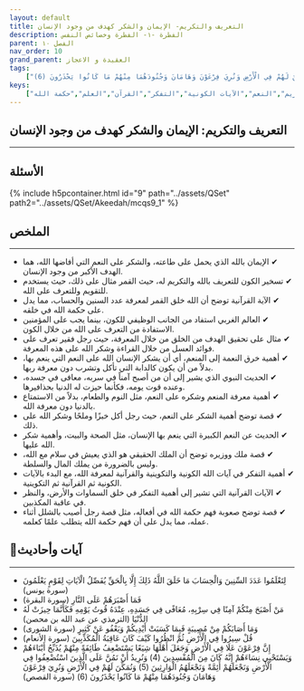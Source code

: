 ```yaml
---
layout: default
title: التعريف والتكريم- الإيمان والشكر كهدف من وجود الإنسان
description: الفطرة -١- الفطرة وخصائص النفس
parent: الفصل ١٠
nav_order: 10
grand_parent: العقيدة و الاعجاز
tags: 
    ["لِتَعْلَمُوا عَدَدَ السِّنِينَ وَالْحِسَابَ مَا خَلَقَ اللَّهُ ذَلِكَ إِلَّا بِالْحَقِّ يُفَصِّلُ الْآيَاتِ لِقَوْمٍ يَعْلَمُونَ","فَمَا أَصْبَرَهُمْ عَلَى النَّارِ","مَنْ أَصْبَحَ مِنْكُمْ آمِنًا فِي سِرْبِهِ، مُعَافًى فِي جَسَدِهِ، عِنْدَهُ قُوتُ يَوْمِهِ فَكَأَنَّمَا حِيزَتْ لَهُ الدُّنْيَا","وَمَا أَصَابَكُمْ مِنْ مُصِيبَةٍ فَبِمَا كَسَبَتْ أَيْدِيكُمْ وَيَعْفُو عَنْ كَثِيرٍ","قُلْ سِيرُوا فِي الْأَرْضِ ثُمَّ انْظُرُوا كَيْفَ كَانَ عَاقِبَةُ الْمُكَذِّبِينَ","إِنَّ فِرْعَوْنَ عَلَا فِي الْأَرْضِ وَجَعَلَ أَهْلَهَا شِيَعًا يَسْتَضْعِفُ طَائِفَةً مِنْهُمْ يُذَبِّحُ أَبْنَاءَهُمْ وَيَسْتَحْيِي نِسَاءَهُمْ إِنَّهُ كَانَ مِنَ الْمُفْسِدِينَ (4) وَنُرِيدُ أَنْ نَمُنَّ عَلَى الَّذِينَ اسْتُضْعِفُوا فِي الْأَرْضِ وَنَجْعَلَهُمْ أَئِمَّةً وَنَجْعَلَهُمُ الْوَارِثِينَ (5) وَنُمَكِّنَ لَهُمْ فِي الْأَرْضِ وَنُرِيَ فِرْعَوْنَ وَهَامَانَ وَجُنُودَهُمَا مِنْهُمْ مَا كَانُوا يَحْذَرُونَ (6)"]
keys:
    ["الإيمان","الشكر","التعريف بالله","التكريم","النعم","الآيات الكونية","التفكر","القرآن","العلم","حكمة الله"]
---
```

## ‏التعريف والتكريم: الإيمان والشكر كهدف من وجود الإنسان
***
## الأسئلة 
{% include h5pcontainer.html id="9" path="../assets/QSet" path2="../assets/QSet/Akeedah/mcqs9_1" %}
## الملخص
***
- ‏✔ الإيمان بالله الذي يحمل على طاعته، والشكر على النعم التي أفاضها الله، هما الهدف الأكبر من وجود الإنسان. 
- ‏✔ تسخير الكون للتعريف بالله والتكريم له، حيث القمر مثال على ذلك، حيث يستخدم للتقويم وللتعرف على الله. 
- ‏✔ الآية القرآنية توضح أن الله خلق القمر لمعرفة عدد السنين والحساب، مما يدل على حكمة الله في خلقه. 
- ‏✔ العالم الغربي استفاد من الجانب الوظيفي للكون، بينما يجب على المؤمنين الاستفادة من التعرف على الله من خلال الكون. 
- ‏✔ مثال على تحقيق الهدف من الخلق من خلال المعرفة، حيث رجل فقير تعرف على فوائد العسل من خلال القراءة وشكر الله على هذه المعرفة. 
- ‏✔ أهمية خرق النعمة إلى المنعم، أي أن يشكر الإنسان الله على النعم التي ينعم بها، بدلاً من أن يكون كالدابة التي تأكل وتشرب دون معرفة ربها. 
- ‏✔ الحديث النبوي الذي يشير إلى أن من أصبح آمناً في سربه، معافى في جسده، وعنده قوت يومه، فكأنما حيزت له الدنيا بحذافيرها. 
- ‏✔ أهمية معرفة المنعم وشكره على النعم، مثل النوم والطعام، بدلاً من الاستمتاع بالدنيا دون معرفة الله. 
- ‏✔ قصة توضح أهمية الشكر على النعم، حيث رجل أكل خبزًا وملحًا وشكر الله على ذلك. 
- ‏✔ الحديث عن النعم الكبيرة التي ينعم بها الإنسان، مثل الصحة والبيت، وأهمية شكر الله عليها. 
- ‏✔ قصة ملك ووزيره توضح أن الملك الحقيقي هو الذي يعيش في سلام مع الله، وليس بالضرورة من يملك المال والسلطة. 
- ‏✔ أهمية التفكر في آيات الله الكونية والتكوينية والقرآنية لمعرفة الله، مع البدء بالآيات الكونية ثم القرآنية ثم التكوينية. 
- ‏✔ الآيات القرآنية التي تشير إلى أهمية التفكر في خلق السماوات والأرض، والنظر في عاقبة المكذبين. 
- ‏✔ قصة توضح صعوبة فهم حكمة الله في أفعاله، مثل قصة رجل أصيب بالشلل أثناء عمله، مما يدل على أن فهم حكمة الله يتطلب علمًا كعلمه. 

## 📜آيات وأحاديث
***
- ‏لِتَعْلَمُوا عَدَدَ السِّنِينَ وَالْحِسَابَ مَا خَلَقَ اللَّهُ ذَلِكَ إِلَّا بِالْحَقِّ يُفَصِّلُ الْآيَاتِ لِقَوْمٍ يَعْلَمُونَ (سورة يونس)
- ‏فَمَا أَصْبَرَهُمْ عَلَى النَّارِ (سورة البقرة)
- ‏مَنْ أَصْبَحَ مِنْكُمْ آمِنًا فِي سِرْبِهِ، مُعَافًى فِي جَسَدِهِ، عِنْدَهُ قُوتُ يَوْمِهِ فَكَأَنَّمَا حِيزَتْ لَهُ الدُّنْيَا (الترمذي عن عبد الله بن محصن)
- ‏وَمَا أَصَابَكُمْ مِنْ مُصِيبَةٍ فَبِمَا كَسَبَتْ أَيْدِيكُمْ وَيَعْفُو عَنْ كَثِيرٍ (سورة الشورى)
- ‏قُلْ سِيرُوا فِي الْأَرْضِ ثُمَّ انْظُرُوا كَيْفَ كَانَ عَاقِبَةُ الْمُكَذِّبِينَ (سورة الأنعام)
- ‏إِنَّ فِرْعَوْنَ عَلَا فِي الْأَرْضِ وَجَعَلَ أَهْلَهَا شِيَعًا يَسْتَضْعِفُ طَائِفَةً مِنْهُمْ يُذَبِّحُ أَبْنَاءَهُمْ وَيَسْتَحْيِي نِسَاءَهُمْ إِنَّهُ كَانَ مِنَ الْمُفْسِدِينَ (4) وَنُرِيدُ أَنْ نَمُنَّ عَلَى الَّذِينَ اسْتُضْعِفُوا فِي الْأَرْضِ وَنَجْعَلَهُمْ أَئِمَّةً وَنَجْعَلَهُمُ الْوَارِثِينَ (5) وَنُمَكِّنَ لَهُمْ فِي الْأَرْضِ وَنُرِيَ فِرْعَوْنَ وَهَامَانَ وَجُنُودَهُمَا مِنْهُمْ مَا كَانُوا يَحْذَرُونَ (6) (سورة القصص)


